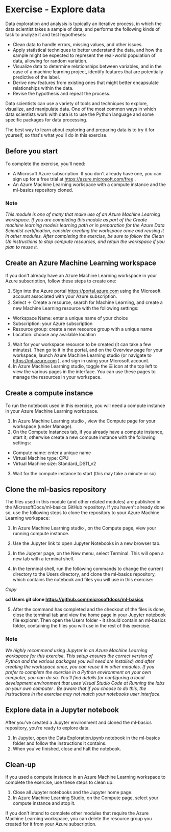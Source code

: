 # Exercise - Explore data

Data exploration and analysis is typically an iterative process, in which the data scientist takes a sample of data, and performs the following kinds of task to analyze it and test hypotheses:

* Clean data to handle errors, missing values, and other issues.
* Apply statistical techniques to better understand the data, and how the sample might be expected to represent the real-world population of data, allowing for random variation.
* Visualize data to determine relationships between variables, and in the case of a machine learning project, identify features that are potentially predictive of the label.
* Derive new features from existing ones that might better encapsulate relationships within the data.
* Revise the hypothesis and repeat the process.

Data scientists can use a variety of tools and techniques to explore, visualize, and manipulate data. One of the most common ways in which data scientists work with data is to use the Python language and some specific packages for data processing.

The best way to learn about exploring and preparing data is to try it for yourself, so that's what you'll do in this exercise.

## Before you start
To complete the exercise, you'll need:

* A Microsoft Azure subscription. If you don't already have one, you can sign up for a free trial at https://azure.microsoft.com/free .
* An Azure Machine Learning workspace with a compute instance and the ml-basics repository cloned.

 ### Note

_This module is one of many that make use of an Azure Machine Learning workspace. If you are completing this module as part of the Create machine learning models  learning path or in preparation for the Azure Data Scientist  certification, consider creating the workspace once and reusing it in other modules. After completing the exercise, be sure to follow the Clean Up instructions to stop compute resources, and retain the workspace if you plan to reuse it._

## Create an Azure Machine Learning workspace
If you don't already have an Azure Machine Learning workspace in your Azure subscription, follow these steps to create one:

1. Sign into the Azure portal https://portal.azure.com using the Microsoft account associated with your Azure subscription.
2. Select ＋ Create a resource, search for Machine Learning, and create a new Machine Learning resource with the following settings:

* Workspace Name: enter a unique name of your choice
* Subscription: your Azure subscription
* Resource group: create a new resource group with a unique name
* Location: choose any available location

3. Wait for your workspace resource to be created (it can take a few minutes). Then go to it in the portal, and on the Overview page for your workspace, launch Azure Machine Learning studio (or navigate to https://ml.azure.com ), and sign in using your Microsoft account.
4. In Azure Machine Learning studio, toggle the ☰ icon at the top left to view the various pages in the interface. You can use these pages to manage the resources in your workspace.

## Create a compute instance
To run the notebook used in this exercise, you will need a compute instance in your Azure Machine Learning workspace.

1. In Azure Machine Learning studio , view the Compute page for your workspace (under Manage).
2. On the Compute Instances tab, if you already have a compute instance, start it; otherwise create a new compute instance with the following settings:

* Compute name: enter a unique name
* Virtual Machine type: CPU
* Virtual Machine size: Standard_DS11_v2

3. Wait for the compute instance to start (this may take a minute or so)

## Clone the ml-basics repository
The files used in this module (and other related modules) are published in the MicrosoftDocs/ml-basics GitHub repository. If you haven't already done so, use the following steps to clone the repository to your Azure Machine Learning workspace:

1. In Azure Machine Learning studio , on the Compute page, view your running compute instance.

2. Use the Jupyter link to open Jupyter Notebooks in a new browser tab.

3. In the Jupyter page, on the New menu, select Terminal. This will open a new tab with a terminal shell.

4. In the terminal shell, run the following commands to change the current directory to the Users directory, and clone the ml-basics repository, which contains the notebook and files you will use in this exercise:

_Copy_

**cd Users 
git clone https://github.com/microsoftdocs/ml-basics**

5. After the command has completed and the checkout of the files is done, close the terminal tab and view the home page in your Jupyter notebook file explorer. Then open the Users folder - it should contain an ml-basics folder, containing the files you will use in the rest of this exercise.

### Note

_We highly recommend using Jupyter in an Azure Machine Learning workspace for this exercise. This setup ensures the correct version of Python and the various packages you will need are installed; and after creating the workspace once, you can reuse it in other modules. If you prefer to complete the exercise in a Python environment on your own computer, you can do so. You'll find details for configuring a local development environment that uses Visual Studio Code at Running the labs on your own computer . Be aware that if you choose to do this, the instructions in the exercise may not match your notebooks user interface._

## Explore data in a Jupyter notebook
After you've created a Jupyter environment and cloned the ml-basics repository, you're ready to explore data.

1. In Jupyter, open the Data Exploration.ipynb notebook in the ml-basics folder and follow the instructions it contains.
2. When you've finished, close and halt the notebook.

## Clean-up
If you used a compute instance in an Azure Machine Learning workspace to complete the exercise, use these steps to clean up.

1. Close all Jupyter notebooks and the Jupyter home page.
2. In Azure Machine Learning Studio, on the Compute page, select your compute instance and stop it.

If you don't intend to complete other modules that require the Azure Machine Learning workspace, you can delete the resource group you created for it from your Azure subscription.
